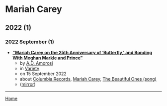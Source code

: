 # Mariah Carey

## 2022 (1)

### 2022 September (1)

 - [**"Mariah Carey on the 25th Anniversary of ‘Butterfly,’ and Bonding With Meghan Markle and Prince"**](https://variety.com/2022/music/news/mariah-carey-butterfly-25-anniversary-meghan-markle-prince-1235373657/)
    - by [A.D. Amorosi](../../authors/a-d-amorosi/index.md)
    - in [Variety](../../publications/variety/index.md)
    - on 15 September 2022
    - about [Columbia Records](../../topics/columbia-records/index.md), [Mariah Carey](../../topics/mariah-carey/index.md), [The Beautiful Ones (song)](../../topics/song/the-beautiful-ones/index.md)
    - ([mirror](https://web.archive.org/web/*/https://variety.com/2022/music/news/mariah-carey-butterfly-25-anniversary-meghan-markle-prince-1235373657/))

----

[Home](../index.md)
